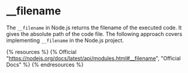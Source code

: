 # __filename

The `__filename` in Node.js returns the filename of the executed code. It gives the absolute path of the code file. The following approach covers implementing `__filename` in the Node.js project.

{% resources %}
  {% Official "https://nodejs.org/docs/latest/api/modules.html#__filename", "Official Docs" %}
{% endresources %}